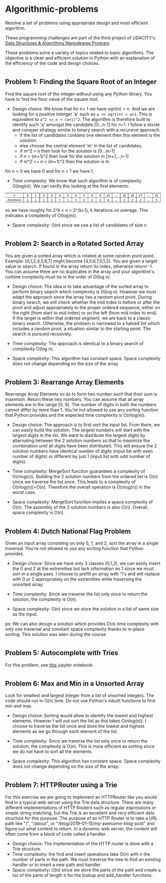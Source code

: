 # Algorithmic-problems
Resolve a set of problems using appropriate design and most efficient algorithm.

These programming challenges are part of the third project of UDACITY's [Data Structures & Algorithms Nanodegree Program](https://www.udacity.com/course/data-structures-and-algorithms-nanodegree--nd256).

These problems solve a variety of topics related to basic algorithms. The objective is a clean and efficient solution in Python with an explanation of the efficiency of the code and design choices.

#   
## Problem 1: Finding the Square Root of an Integer
Find the square root of the integer without using any Python library. You have to find the floor value of the square root.

  - Design choice: We know that for n> 1 we have sqrt(n) < n. And we are looking for a positive interger 'a' such as `a <= sqrt(n) < a+1`. This is equivalent to `a^2 <= n < (a+1)^2`. The algorithm is therefore built to identify such 'a' amongst the candidate [0...n-1] for n>1. I follow a divide and conquer strategy similar to binary search with a recursive approach.
    - if the list of candidates contains one element then this element is the solution
    - else choose the central element 'm' in the list of candidates.
    - if m^2 > n then look for the solution is [0...m-1]
    - if n > (m+1)^2 then look for the solution in [m+1,..,n-1]
    - if m^2 <= n < (m+1)^2 then the solution is m
  
  for n = 0 we have 0 and for n = 1 we have 1.
  
  - Time complexity:
  We know that such algorithm is of complexity O(log(n)).
  We can verify this looking at the first elements:
  
![](asset/sqrt.jpg)
  
  so we have roughly for 2^k < n < 2^(k+1), k iterations on average. This indicates a complexity of O(log(n)).

  - Space complexity: O(n) since we use a list of candidates of size n

#   
## Problem 2: Search in a Rotated Sorted Array
You are given a sorted array which is rotated at some random pivot point. Example: [0,1,2,4,5,6,7] might become [4,5,6,7,0,1,2]. You are given a target value to search. If found in the array return its index, otherwise return -1. You can assume there are no duplicates in the array and your algorithm's runtime complexity must be in the order of O(log n).

  - Design choice: The idea is to take advantage of the sorted array to perform binary search which complexity is O(log n). However we must adapt the approach since the array has a random pivot point. During binary search, we will check whether the mid index is before or after the pivot and adjust appropriately to the proper ordered sequence, either on the right (from start to mid index) or on the left (from mid index to end). If the target is within that ordered segment, we are back to a classic binary search.
  Otherwise, the problem is narrowed to a halved list which includes a random pivot, a situation similar to the starting point. The search is pursued recusively.
  
  - Time complexity: The approach is identical to a binary search of complexity O(log n).
  
  - Space complexity: This algorithm has constant space. Space complexity does not change depending on the size of the array.
  
  #   
  ## Problem 3: Rearrange Array Elements
Rearrange Array Elements so as to form two number such that their sum is maximum. Return these two numbers. You can assume that all array elements are in the range [0, 9]. The number of digits in both the numbers cannot differ by more than 1. You're not allowed to use any sorting function that Python provides and the expected time complexity is O(nlog(n)).

  - Design choice: The approach is to first sort the input list. From there, we can easily build the solution. The largest numbers will start with the largest digits in the list. We want to distribute the largest digits by alternating between the 2 solution numbers so that to maximize the combination until all digits have been distributed. This will ensure the 2 solution numbers have identical number of digits (input list with even number of digits) or different by just 1 (input list with odd number of digits).
  
  - Time complexity: MergeSort function guarantees a complexity of O(nlog(n)). Building the 2 solution numbers from the ordered list is O(n) since we traverse the list once. This leads to a complexity of O(nlog(n))+O(n). Therefore the overall operation is O(nlog(n)) in the worst case.
  
  - Space complexity: MergeSort function implies a space complexity of O(n). The assembly of the 2 solution numbers is also O(n). Overall, space complexity is O(n).

#   
## Problem 4: Dutch National Flag Problem
Given an input array consisting on only 0, 1, and 2, sort the array in a single traversal. You're not allowed to use any sorting function that Python provides.
 
 - Design choice: Since we have only 3 classes (0,1,2), we can easily insert the 0 and 2 at the extremities but lack information on 1 since we must sort in a single pass.
 I choose to prefill an array with '1's and will replace with 0 or 2 appropriately on the extremities while traversing the unsorted array.
 
  - Time complexity: Since we traverse the list only once to return the solution, the complexity is O(n).
  
  - Space complexity: O(n) since we store the solution in a list of same size as the input.

ps: We can also design a solution which provides O(n) time complexity with only one traversal and constant space complexity thanks to in-place sorting. This solution was seen during the course.

#   
## Problem 5: Autocomplete with Tries
For this problem, see [this](https://github.com/LaurentVeyssier/Algorithmic-problems/blob/main/Trie.ipynb) jupyter notebook.


#   
## Problem 6: Max and Min in a Unsorted Array
Look for smallest and largest integer from a list of unsorted integers. The code should run in O(n) time. Do not use Python's inbuilt functions to find min and max.

  - Design choice: Sorting would allow to identify the lowest and highest elements. However I will not sort the list as this takes O(nlog(n)). I choose to traverse the list once and store the lowest and highest elements as we go through each element of the list.
  
  - Time complexity: Since we traverse the list only once to return the solution, the complexity is O(n). This is more efficient as sorting since we do not have to sort all the elements.
  
  - Space complexity: This algorithm has constant space. Space complexity does not change depending on the size of the array.
  
 
#     
## Problem 7: HTTPRouter using a Trie
For this exercise we are going to implement an HTTPRouter like you would find in a typical web server using the Trie data structure. There are many different implementations of HTTP Routers such as regular expressions or simple string matching, but the Trie is an excellent and very efficient data structure for this purpose. The purpose of an HTTP Router is to take a URL path like "/", "/about", or "/blog/2019-01-15/my-awesome-blog-post" and figure out what content to return. In a dynamic web server, the content will often come from a block of code called a handler.

  - Design choice: The implementation of the HTTP router is done with a Trie structure.
  - Time complexity: the find and insert operations take O(n) with n the number of parts in the path. We must traverse the tree to find an existing handler or to insert a new path and handler.
  - Space complexity: O(n) since we store the parts of the path and create a list of the parts of length n for the lookup and add_handler functions.
